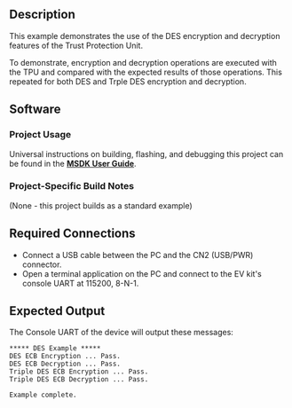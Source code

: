 ## Description

This example demonstrates the use of the DES encryption and decryption features of the Trust Protection Unit. 

To demonstrate, encryption and decryption operations are executed with the TPU and compared with the expected results of those operations. This repeated for both DES and Trple DES encryption and decryption.


## Software

### Project Usage

Universal instructions on building, flashing, and debugging this project can be found in the **[MSDK User Guide](https://analogdevicesinc.github.io/msdk/USERGUIDE/)**.

### Project-Specific Build Notes

(None - this project builds as a standard example)

## Required Connections

-   Connect a USB cable between the PC and the CN2 (USB/PWR) connector.
-   Open a terminal application on the PC and connect to the EV kit's console UART at 115200, 8-N-1.

## Expected Output

The Console UART of the device will output these messages:

```
***** DES Example *****
DES ECB Encryption ... Pass.
DES ECB Decryption ... Pass.
Triple DES ECB Encryption ... Pass.
Triple DES ECB Decryption ... Pass.

Example complete.
```
